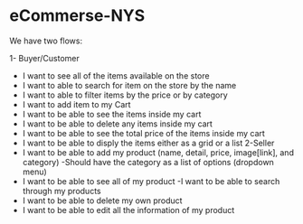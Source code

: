 # eCommerse-NYS
We have two flows:

1- Buyer/Customer
- I want to see all of the items available on the store
- I want to able to search for item on the store by the name
- I want to able to filter items by the price or by category
- I want to add item to my Cart
- I want to be able to see the items inside my cart
- I want to be able to delete any items inside my cart
- I want to be able to see the total price of the items inside my cart
- I want to be able to disply the items either as a grid or a list
2-Seller
- I want to be able to add my product (name, detail, price, image[link], and category)
-Should have the category as a list of options (dropdown menu)
- I want to be able to see all of my product
-I want to be able to search through my products
- I want to be able to delete my own product
- I want to be able to edit all the information of my product
